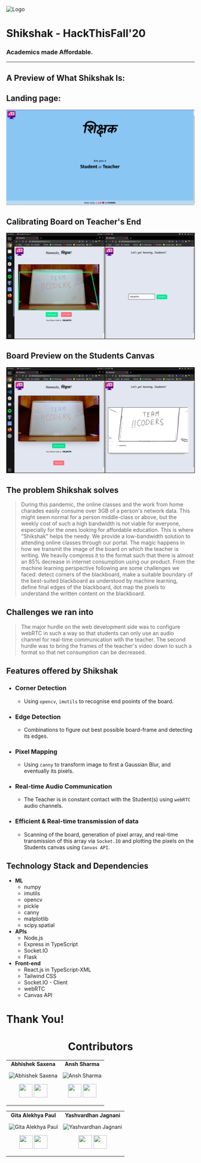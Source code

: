 ![Logo](https://www.flaticon.com/svg/static/icons/svg/2762/2762438.svg)

# **Shikshak** - HackThisFall'20

### Academics made Affordable.

---

## A Preview of What Shikshak Is:

## Landing page:

![Home Screenshot](./assets/screenshot-home.png)

## Calibrating Board on Teacher's End

![Calibration Screenshot](./assets/screenshot-calibrate.png)

## Board Preview on the Students Canvas

![Preview Screenshot](./assets/screenshot-preview.png)

## The problem Shikshak solves

> During this pandemic, the online classes and the work from home charades easily consume over 3GB of a person's network data. This might seem normal for a person middle-class or above, but the weekly cost of such a high bandwidth is not viable for everyone, especially for the ones looking for affordable education. This is where "Shikshak" helps the needy. We provide a low-bandwidth solution to attending online classes through our portal. The magic happens in how we transmit the image of the board on which the teacher is writing. We heavily compress it to the format such that there is almost an 85% decrease in internet consumption using our product. From the machine learning perspective following are some challenges we faced: detect corners of the blackboard, make a suitable boundary of the best-suited blackboard as understood by machine learning, define final edges of the blackboard, dot map the pixels to understand the written content on the blackboard.

## Challenges we ran into

> The major hurdle on the web development side was to configure webRTC in such a way so that students can only use an audio channel for real-time communication with the teacher. The second hurdle was to bring the frames of the teacher's video down to such a format so that net consumption can be decreased.

## Features offered by Shikshak

- ### **Corner Detection**
  - Using `opencv`, `imutils` to recognise end pooints of the board.
- ### **Edge Detection**
  - Combinations to figure out best possible board-frame and detecting its edges.
- ### **Pixel Mapping**
  - Using `canny` to transform image to first a Gaussian Blur, and eventually its pixels.
- ### **Real-time Audio Communication**
  - The Teacher is in constant contact with the Student(s) using `webRTC` audio channels.
- ### **Efficient & Real-time transmission of data**
  - Scanning of the board, generation of pixel array, and real-time transmission of this array via `Socket.IO` and plotting the pixels on the Students canvas using `Canvas API`.

## Technology Stack and Dependencies

- **ML**
  - numpy
  - imutils
  - opencv
  - pickle
  - canny
  - matplotlib
  - scipy.spatial
- **APIs**
  - Node.js
  - Express in TypeScript
  - Socket.IO
  - Flask
- **Front-end**
  - React.js in TypeScript-XML
  - Tailwind CSS
  - Socket.IO - Client
  - webRTC
  - Canvas API

# Thank You!

<h1 align="center"> Contributors </h1>
<table align="center">
<tr align="center">
<td>
<strong>Abhishek Saxena</strong>
<p align="center">
<img src = "https://avatars0.githubusercontent.com/u/33656173?s=400&u=a411c58cfffec9bf59da192674093abf4b82bd04&v=4"  height="120" alt="Abhishek Saxena">
</p>
<p align="center">
<a href = "https://github.com/saxenabhishek"><img src = "http://www.iconninja.com/files/241/825/211/round-collaboration-social-github-code-circle-network-icon.svg" width="36" height = "36"/></a>
<a href = "https://www.linkedin.com/in/abhibored">
<img src = "http://www.iconninja.com/files/863/607/751/network-linkedin-social-connection-circular-circle-media-icon.svg" width="36" height="36"/>
</a>
</p>
</td>
<td>
<strong>Ansh Sharma</strong>
<p align="center">
<img src = "https://avatars2.githubusercontent.com/u/60016461?s=400&u=9e9d50e037da73a840a5c43f8f2c2b98942452aa&v=4"  height="120" alt="Ansh Sharma">
</p>
<p align="center">
<a href = "https://github.com/DaemonOnCode"><img src = "http://www.iconninja.com/files/241/825/211/round-collaboration-social-github-code-circle-network-icon.svg" width="36" height = "36"/></a>
<a href = "https://www.linkedin.com/in/anshsharma09">
<img src = "http://www.iconninja.com/files/863/607/751/network-linkedin-social-connection-circular-circle-media-icon.svg" width="36" height="36"/>
</a>
</p>
</td>
</tr>
</table>
<table align="center">
<tr align="center">
<td>
<strong>Gita Alekhya Paul</strong>
<p align="center">
<img src = "https://avatars3.githubusercontent.com/u/54375111?s=460&u=0585ce48d7a98d878ee16041d73695e37b17ade0&v=4"  height="120" alt="Gita Alekhya Paul">
</p>
<p align="center">
<a href = "https://github.com/gitaalekhyapaul"><img src = "http://www.iconninja.com/files/241/825/211/round-collaboration-social-github-code-circle-network-icon.svg" width="36" height = "36"/></a>
<a href = "https://www.linkedin.com/in/gitaalekhyapaul">
<img src = "http://www.iconninja.com/files/863/607/751/network-linkedin-social-connection-circular-circle-media-icon.svg" width="36" height="36"/>
</a>
</p>
</td>
<td>
<strong>Yashvardhan Jagnani</strong>
<p align="center">
<img src = "https://avatars0.githubusercontent.com/u/60016972?s=460&u=44becacb17c82494c8a16c1d17f9f7183f8d67c3&v=4"  height="120" alt="Yashvardhan Jagnani">
</p>
<p align="center">
<a href = "https://github.com/jagnani73"><img src = "http://www.iconninja.com/files/241/825/211/round-collaboration-social-github-code-circle-network-icon.svg" width="36" height = "36"/></a>
<a href = "https://www.linkedin.com/in/yashvardhan-jagnani">
<img src = "http://www.iconninja.com/files/863/607/751/network-linkedin-social-connection-circular-circle-media-icon.svg" width="36" height="36"/>
</a>
</p>
</td>
</tr>
</table>
